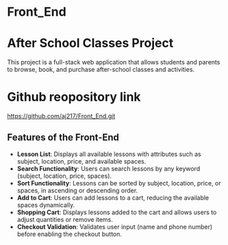 # Front_End

# After School Classes Project
This project is a full-stack web application that allows students and parents to browse, book, and purchase after-school classes and activities.

# Github reopository link
https://github.com/aj217/Front_End.git

## Features of the Front-End
- **Lesson List**: Displays all available lessons with attributes such as subject, location, price, and available spaces.
- **Search Functionality**: Users can search lessons by any keyword (subject, location, price, spaces).
- **Sort Functionality**: Lessons can be sorted by subject, location, price, or spaces, in ascending or descending order.
- **Add to Cart**: Users can add lessons to a cart, reducing the available spaces dynamically.
- **Shopping Cart**: Displays lessons added to the cart and allows users to adjust quantities or remove items.
- **Checkout Validation**: Validates user input (name and phone number) before enabling the checkout button.